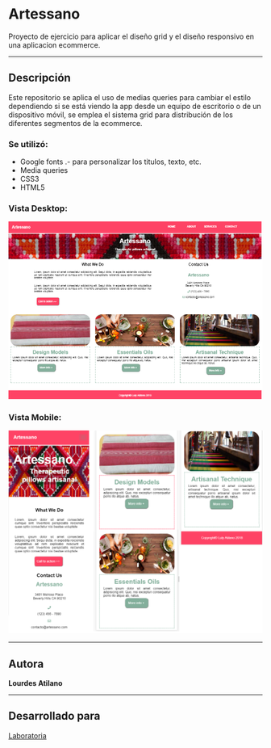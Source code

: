 # Artessano

Proyecto de ejercicio para aplicar el diseño grid y el diseño responsivo en una aplicacion ecommerce.

---
## Descripción
Este repositorio se aplica el uso de medias queries para cambiar el estilo dependiendo si se está viendo la app desde un equipo de escritorio o de un dispositivo móvil, se emplea el sistema grid para distribución de los diferentes segmentos de la ecommerce.

### Se utilizó:
* Google fonts .- para personalizar los titulos, texto, etc.
* Media queries
* CSS3
* HTML5

### Vista Desktop:
![screenshot-Desktop](./assets/images/artessano-viewDesktop.png)

### Vista Mobile:
![screenshot-Mobile](./assets/images/artessano-viewMobile.png)

---
## Autora

**Lourdes Atilano**

---
## Desarrollado para 
[Laboratoria](https://laboratoria.la)


